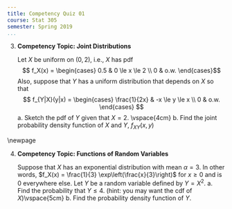 ```yaml
---
title: Competency Quiz 01
course: Stat 305
semester: Spring 2019
...
```



3. **Competency Topic: Joint Distributions**

   Let $X$ be uniform on $(0, 2)$, i.e., $X$ has pdf $$ f_X(x) = \begin{cases} 0.5 & 0 \le x \le 2 \\ 0 & o.w. \end{cases}$$ Also, suppose that $Y$ has a uniform distribution that depends on $X$ so that $$ f_{Y|X}(y|x) = \begin{cases} \frac{1}{2x} & -x \le y \le x \\ 0 & o.w. \end{cases} $$
   a. Sketch the pdf of $Y$ given that $X =2$. \vspace{4cm}
   b. Find the joint probability density function of $X$ and $Y$, $f_{XY}(x, y)$

\newpage

4. **Competency Topic: Functions of Random Variables**

   Suppose that $X$ has an exponential distribution with mean $\alpha = 3$. In other words, $f_X(x) = \frac{1}{3} \exp\left(\frac{x}{3}\right)$ for $x \ge 0$ and is 0 everywhere else. Let $Y$ be a random variable defined by $Y = X^2$.
   a. Find the probability that $Y \le 4$. (hint: you may want the cdf of $X$)\vspace{5cm}
   b. Find the probability density function of $Y$.
